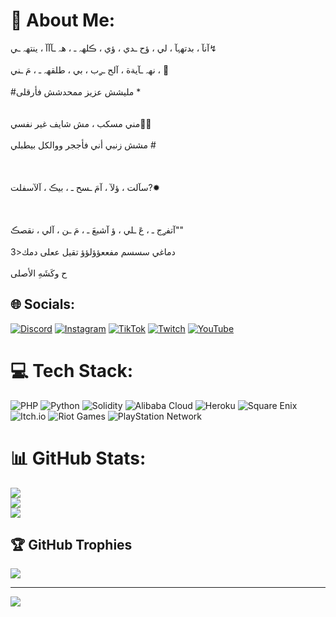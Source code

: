 # 💫 About Me:
آنآ ، بدتهہآ ، لي ، ؤح ـدي ، ؤي ، ڪلهہ ـ ، هہ ـآآآ ، ينتهہ ـي↯<br><br>نهہ ـآيةة ، آلح ـࢪب ، بي ، طلقهہ ـ ، مَ ـني ، 🤢<br><br>#مليشش عزيز ممحدشش فأرقلى *<br><br><br>مني مسكب ، مش شايف غير نفسي🐤🖤<br><br>مشش زنبي أني فأججر ووالكل بيطبلي #<br><br><br><br>سآلت ، ؤلآ ، آمَ ـسح ـ ، بيڪ ، آلآسفلت?✹<br><br><br><br>آتفࢪج ـ ، عَ ـلي ، ؤ آشبعَ ـ ، مَ ـن ، آلي ، نقصڪ""<br><br>دماغي سسسم مفععؤؤلؤؤ تقيل ععلى دمك<3<br><br>ح وكَشَهِ الأصلى


## 🌐 Socials:
[![Discord](https://img.shields.io/badge/Discord-%237289DA.svg?logo=discord&logoColor=white)](https://discord.gg/https://discord.gg/JkJSEjkH) [![Instagram](https://img.shields.io/badge/Instagram-%23E4405F.svg?logo=Instagram&logoColor=white)](https://instagram.com/hkorre ) [![TikTok](https://img.shields.io/badge/TikTok-%23000000.svg?logo=TikTok&logoColor=white)](https://tiktok.com/@hkorre ) [![Twitch](https://img.shields.io/badge/Twitch-%239146FF.svg?logo=Twitch&logoColor=white)](https://twitch.tv/hkorre ) [![YouTube](https://img.shields.io/badge/YouTube-%23FF0000.svg?logo=YouTube&logoColor=white)](https://youtube.com/@@hkrroe) 

# 💻 Tech Stack:
![PHP](https://img.shields.io/badge/php-%23777BB4.svg?style=plastic&logo=php&logoColor=white) ![Python](https://img.shields.io/badge/python-3670A0?style=plastic&logo=python&logoColor=ffdd54) ![Solidity](https://img.shields.io/badge/Solidity-%23363636.svg?style=plastic&logo=solidity&logoColor=white) ![Alibaba Cloud](https://img.shields.io/badge/AlibabaCloud-%23FF6701.svg?style=plastic&logo=alibabacloud&logoColor=white) ![Heroku](https://img.shields.io/badge/heroku-%23430098.svg?style=plastic&logo=heroku&logoColor=white) ![Square Enix](https://img.shields.io/badge/SquareEnix-%23ED1C24.svg?style=plastic&logo=SquareEnix&logoColor=white) ![Itch.io](https://img.shields.io/badge/Itch-%23FF0B34.svg?style=plastic&logo=Itch.io&logoColor=white) ![Riot Games](https://img.shields.io/badge/riotgames-D32936.svg?style=plastic&logo=riotgames&logoColor=white) ![PlayStation Network](https://img.shields.io/badge/PSN-%230070D1.svg?style=plastic&logo=Playstation&logoColor=white)
# 📊 GitHub Stats:
![](https://github-readme-stats.vercel.app/api?username=hkoree&theme=blue_navy&hide_border=true&include_all_commits=false&count_private=false)<br/>
![](https://nirzak-streak-stats.vercel.app/?user=hkoree&theme=blue_navy&hide_border=true)<br/>
![](https://github-readme-stats.vercel.app/api/top-langs/?username=hkoree&theme=blue_navy&hide_border=true&include_all_commits=false&count_private=false&layout=compact)

## 🏆 GitHub Trophies
![](https://github-profile-trophy.vercel.app/?username=hkoree&theme=dracula&no-frame=false&no-bg=true&margin-w=4)

---
[![](https://visitcount.itsvg.in/api?id=hkoree&icon=7&color=5)](https://visitcount.itsvg.in)

<!-- Proudly created with GPRM ( https://gprm.itsvg.in ) -->
